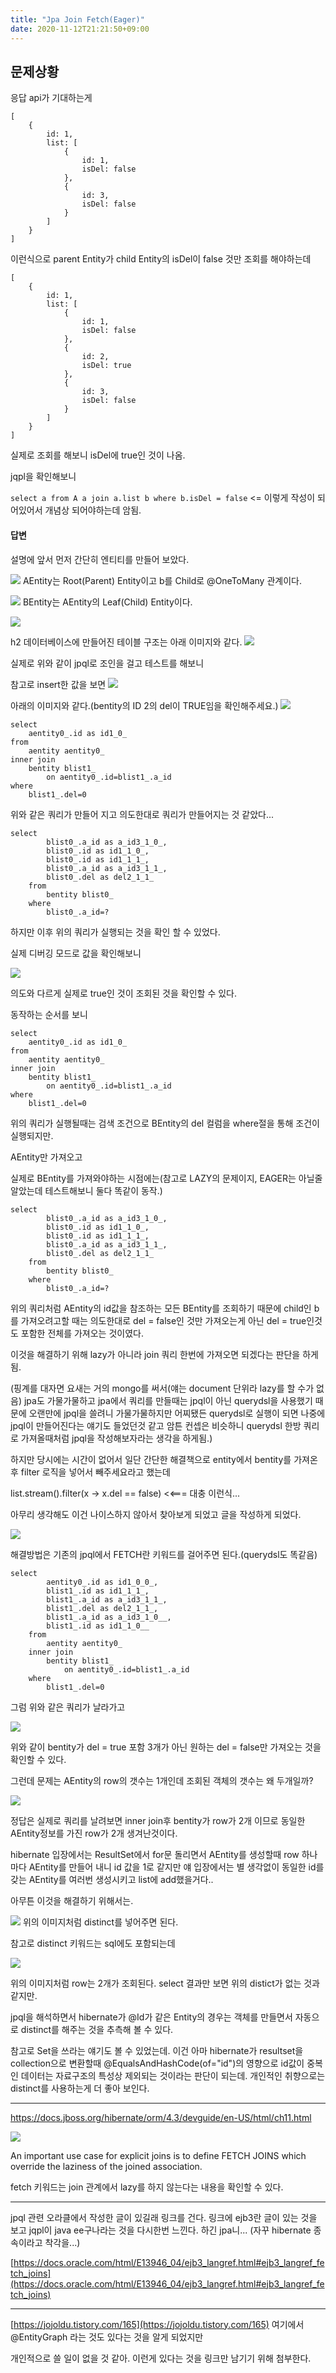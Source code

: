 ```yaml
---
title: "Jpa Join Fetch(Eager)"
date: 2020-11-12T21:21:50+09:00
---
```


## 문제상황
응답 api가 기대하는게 
```
[
    {
        id: 1,
        list: [
            {
                id: 1,
                isDel: false
            },
            {
                id: 3,
                isDel: false
            }
        ]
    }
]
```
이런식으로 parent Entity가 child Entity의 isDel이 false 것만 조회를 해야하는데
```
[
    {
        id: 1,
        list: [
            {
                id: 1,
                isDel: false
            },
            {
                id: 2,
                isDel: true
            },
            {
                id: 3,
                isDel: false
            }
        ]
    }
]
```
실제로 조회를 해보니 isDel에 true인 것이 나옴.

jqpl을 확인해보니

`select a from A a join a.list b where b.isDel = false` <= 이렇게 작성이 되어있어서
개념상 되어야하는데 암됨.

#### 답변

설명에 앞서 먼저 간단히 엔티티를 만들어 보았다.

![](../2020-11-12-21-29-46.png)
AEntity는 Root(Parent) Entity이고 b를 Child로 @OneToMany 관계이다.

![](../2020-11-12-21-30-06.png)
BEntity는 AEntity의 Leaf(Child) Entity이다.

![](../2020-11-12-21-33-01.png)

h2 데이터베이스에 만들어진 테이블 구조는 아래 이미지와 같다.
![](../2020-11-12-22-00-40.png)

실제로 위와 같이 jpql로 조인을 걸고 테스트를 해보니

참고로 insert한 값을 보면
![](../2020-11-12-22-01-35.png)

아래의 이미지와 같다.(bentity의 ID 2의 del이 TRUE임을 확인해주세요.)
![](../2020-11-12-22-01-52.png)

```
select
    aentity0_.id as id1_0_ 
from
    aentity aentity0_ 
inner join
    bentity blist1_ 
        on aentity0_.id=blist1_.a_id 
where
    blist1_.del=0
```

위와 같은 쿼리가 만들어 지고 의도한대로 쿼리가 만들어지는 것 같았다...

```
select
        blist0_.a_id as a_id3_1_0_,
        blist0_.id as id1_1_0_,
        blist0_.id as id1_1_1_,
        blist0_.a_id as a_id3_1_1_,
        blist0_.del as del2_1_1_ 
    from
        bentity blist0_ 
    where
        blist0_.a_id=?
```

하지만 이후 위의 쿼리가 실행되는 것을 확인 할 수 있었다.

실제 디버깅 모드로 값을 확인해보니

![](../2020-11-12-21-38-33.png)

의도와 다르게 실제로 true인 것이 조회된 것을 확인할 수 있다.

동작하는 순서를 보니 

```
select
    aentity0_.id as id1_0_ 
from
    aentity aentity0_ 
inner join
    bentity blist1_ 
        on aentity0_.id=blist1_.a_id 
where
    blist1_.del=0
```

위의 쿼리가 실행될때는 검색 조건으로 BEntity의 del 컬럼을 where절을 통해 조건이 실행되지만.

AEntity만 가져오고

실제로 BEntity를 가져와야하는 시점에는(참고로 LAZY의 문제이지, EAGER는 아닐줄 알았는데 테스트해보니 둘다 똑같이 동작.) 

```
select
        blist0_.a_id as a_id3_1_0_,
        blist0_.id as id1_1_0_,
        blist0_.id as id1_1_1_,
        blist0_.a_id as a_id3_1_1_,
        blist0_.del as del2_1_1_ 
    from
        bentity blist0_ 
    where
        blist0_.a_id=?
```

위의 쿼리처럼 AEntity의 id값을 참조하는 모든 BEntity를 조회하기 때문에 child인 b를 가져오려고할 때는 의도한대로 del = false인 것만 가져오는게 아닌 del = true인것도 포함한 전체를 가져오는 것이였다.

이것을 해결하기 위해 lazy가 아니라 join 쿼리 한번에 가져오면 되겠다는 판단을 하게됨.

(핑계를 대자면 요새는 거의 mongo를 써서(얘는 document 단위라 lazy를 할 수가 없음) jpa도 가물가물하고 jpa에서 쿼리를 만들때는 jpql이 아닌 querydsl을 사용했기 때문에 오랜만에 jpql을 쓸려니 가물가물하지만 어찌됐든 querydsl로 실행이 되면 나중에 jpql이 만들어진다는 얘기도 들었던것 같고 암튼 컨셉은 비슷하니 querydsl 한방 쿼리로 가져올때처럼 jpql을 작성해보자라는 생각을 하게됨.)

하지만 당시에는 시간이 없어서 일단 간단한 해결책으로 entity에서 bentity를 가져온후 filter 로직을 넣어서 빼주세요라고 했는데
    
list.stream().filter(x -> x.del == false) <<=== 대충 이런식...

아무리 생각해도 이건 나이스하지 않아서 찾아보게 되었고 글을 작성하게 되었다.

![](../2020-11-12-21-54-07.png)

해결방법은 기존의 jpql에서 FETCH란 키워드를 걸어주면 된다.(querydsl도 똑같음)

```
select
        aentity0_.id as id1_0_0_,
        blist1_.id as id1_1_1_,
        blist1_.a_id as a_id3_1_1_,
        blist1_.del as del2_1_1_,
        blist1_.a_id as a_id3_1_0__,
        blist1_.id as id1_1_0__ 
    from
        aentity aentity0_ 
    inner join
        bentity blist1_ 
            on aentity0_.id=blist1_.a_id 
    where
        blist1_.del=0
```

그럼 위와 같은 쿼리가 날라가고

![](../2020-11-12-21-59-02.png)

위와 같이 bentity가 del = true 포함 3개가 아닌 원하는 del = false만 가져오는 것을 확인할 수 있다.

그런데 문제는 AEntity의 row의 갯수는 1개인데 조회된 객체의 갯수는 왜 두개일까?

![](../2020-11-12-22-03-27.png)

정답은 실제로 쿼리를 날려보면 inner join후 bentity가 row가 2개 이므로 동일한 AEntity정보를 가진 row가 2개 생겨난것이다.

hibernate 입장에서는 ResultSet에서 for문 돌리면서 AEntity를 생성할때 row 하나마다 AEntity를 만들어 내니 id 값을 1로 같지만 얘 입장에서는 별 생각없이 동일한 id를 갖는 AEntity를 여러번 생성시키고 list에 add했을거다..

아무튼 이것을 해결하기 위해서는.


![](../2020-11-12-22-05-12.png)
위의 이미지처럼 distinct를 넣어주면 된다.

참고로 distinct 키워드는 sql에도 포함되는데

![](../2020-11-12-22-06-20.png)

위의 이미지처럼 row는 2개가 조회된다. select 결과만 보면 위의 distict가 없는 것과 같지만.

jpql을 해석하면서 hibernate가 @Id가 같은 Entity의 경우는 객체를 만들면서 자동으로 distinct를 해주는 것을 추측해 볼 수 있다.

참고로 Set을 쓰라는 얘기도 볼 수 있었는데. 이건 아마 hibernate가 resultset을 collection으로 변환할때 @EqualsAndHashCode(of="id")의 영향으로 id값이 중복인 데이터는 자료구조의 특성상 제외되는 것이라는 판단이 되는데. 개인적인 취향으로는 distinct를 사용하는게 더 좋아 보인다.

----

https://docs.jboss.org/hibernate/orm/4.3/devguide/en-US/html/ch11.html

![](../2020-11-12-22-13-29.png)

An important use case for explicit joins is to define FETCH JOINS which override the laziness of the joined association.

fetch 키워드는 join 관계에서 lazy를 하지 않는다는 내용을 확인할 수 있다.

----

jpql 관련 오라클에서 작성한 글이 있길래 링크를 건다. 링크에 ejb3란 글이 있는 것을 보고 jqpl이 java ee구나라는 것을 다시한번 느낀다. 하긴 jpa니... (자꾸 hibernate 종속이라고 착각을...)

[https://docs.oracle.com/html/E13946_04/ejb3_langref.html#ejb3_langref_fetch_joins](https://docs.oracle.com/html/E13946_04/ejb3_langref.html#ejb3_langref_fetch_joins)

---
[https://jojoldu.tistory.com/165](https://jojoldu.tistory.com/165) 여기에서 @EntityGraph 라는 것도 있다는 것을 알게 되었지만

개인적으로 쓸 일이 없을 것 같아. 이런게 있다는 것을 링크만 남기기 위해 첨부한다.
